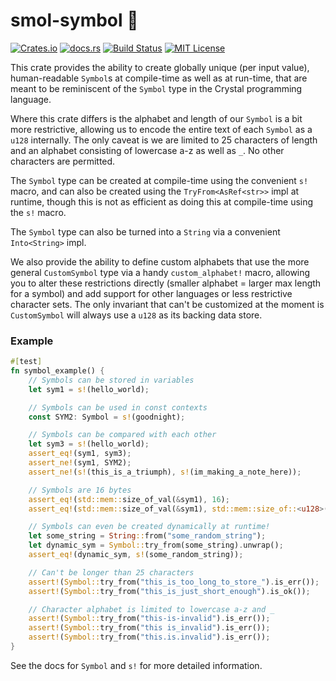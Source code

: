 # smol-symbol 💠

[![Crates.io](https://img.shields.io/crates/v/smol-symbol)](https://crates.io/crates/smol-symbol)
[![docs.rs](https://img.shields.io/docsrs/smol-symbol?label=docs)](https://docs.rs/smol-symbol/latest/smol-symbol/)
[![Build Status](https://img.shields.io/github/actions/workflow/status/sam0x17/smol-symbol/ci.yaml)](https://github.com/sam0x17/smol-symbol/actions/workflows/ci.yaml?query=branch%3Amain)
[![MIT License](https://img.shields.io/github/license/sam0x17/smol-symbol)](https://github.com/sam0x17/smol-symbol/blob/main/LICENSE)

This crate provides the ability to create globally unique (per input value), human-readable
`Symbol`s at compile-time as well as at run-time, that are meant to be reminiscent of the
`Symbol` type in the Crystal programming language.

Where this crate differs is the alphabet and length of our `Symbol` is a bit more restrictive,
allowing us to encode the entire text of each `Symbol` as a `u128` internally. The only caveat
is we are limited to 25 characters of length and an alphabet consisting of lowercase a-z as
well as `_`. No other characters are permitted.

The `Symbol` type can be created at compile-time using the convenient `s!` macro, and can also
be created using the `TryFrom<AsRef<str>>` impl at runtime, though this is not as efficient as
doing this at compile-time using the `s!` macro.

The `Symbol` type can also be turned into a `String` via a convenient `Into<String>` impl.

We also provide the ability to define custom alphabets that use the more general `CustomSymbol`
type via a handy `custom_alphabet!` macro, allowing you to alter these restrictions directly
(smaller alphabet = larger max length for a symbol) and add support for other languages or less
restrictive character sets. The only invariant that can't be customized at the moment is
`CustomSymbol` will always use a `u128` as its backing data store.

### Example
```rust
#[test]
fn symbol_example() {
    // Symbols can be stored in variables
    let sym1 = s!(hello_world);

    // Symbols can be used in const contexts
    const SYM2: Symbol = s!(goodnight);

    // Symbols can be compared with each other
    let sym3 = s!(hello_world);
    assert_eq!(sym1, sym3);
    assert_ne!(sym1, SYM2);
    assert_ne!(s!(this_is_a_triumph), s!(im_making_a_note_here));

    // Symbols are 16 bytes
    assert_eq!(std::mem::size_of_val(&sym1), 16);
    assert_eq!(std::mem::size_of_val(&sym1), std::mem::size_of::<u128>());

    // Symbols can even be created dynamically at runtime!
    let some_string = String::from("some_random_string");
    let dynamic_sym = Symbol::try_from(some_string).unwrap();
    assert_eq!(dynamic_sym, s!(some_random_string));

    // Can't be longer than 25 characters
    assert!(Symbol::try_from("this_is_too_long_to_store_").is_err());
    assert!(Symbol::try_from("this_is_just_short_enough").is_ok());

    // Character alphabet is limited to lowercase a-z and _
    assert!(Symbol::try_from("this-is-invalid").is_err());
    assert!(Symbol::try_from("this is_invalid").is_err());
    assert!(Symbol::try_from("this.is.invalid").is_err());
}
```

See the docs for `Symbol` and `s!` for more detailed information.
